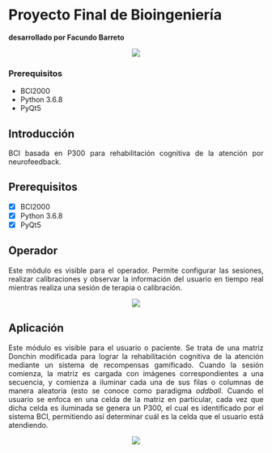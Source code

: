 # Proyecto Final de Bioingeniería
<strong> desarrollado por Facundo Barreto </strong>

<p align="center">
  <img src="https://i.imgur.com/LNxxl9s.png">
</p>

### Prerequisitos
<ul>
  <li>BCI2000</li>
  <li>Python 3.6.8</li>
  <li>PyQt5</li>
</ul>

## Introducción
<p align="justify">
BCI basada en P300 para rehabilitación cognitiva de la atención por neurofeedback.
</p>

## Prerequisitos
- [x] BCI2000
- [x] Python 3.6.8
- [x] PyQt5

## Operador
<p align="justify">
Este módulo es visible para el operador. Permite configurar las sesiones, realizar calibraciones y observar la información del usuario en tiempo real mientras realiza una sesión de terapia o calibración.
</p>

<p align="center">
  <img src="https://i.imgur.com/lpwty13.png">
</p>

## Aplicación
<p align="justify">
Este módulo es visible para el usuario o paciente. Se trata de una matriz Donchin modificada para lograr la rehabilitación cognitiva de la atención mediante un sistema de recompensas gamificado. Cuando la sesión comienza, la matriz es cargada con imágenes correspondientes a una secuencia, y comienza a iluminar cada una de sus filas o columnas de manera aleatoria (esto se conoce como paradigma <em>oddball</em>. Cuando el usuario se enfoca en una celda de la matriz en particular, cada vez que dicha celda es iluminada se genera un P300, el cual es identificado por el sistema BCI, permitiendo así determinar cuál es la celda que el usuario está atendiendo.
</p>

<p align="center">
  <img src="https://i.imgur.com/JhVBTQ2.png">
</p>
